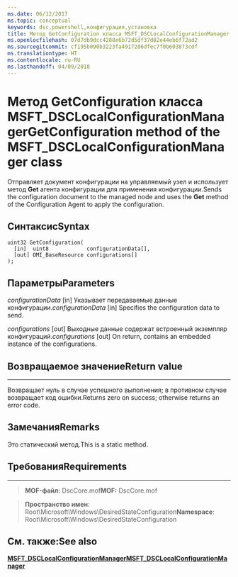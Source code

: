 ```yaml
---
ms.date: 06/12/2017
ms.topic: conceptual
keywords: dsc,powershell,конфигурация,установка
title: Метод GetConfiguration класса MSFT_DSCLocalConfigurationManager
ms.openlocfilehash: 07d7db9dcc4288e6b72d5df37d82e44eb6f72ad2
ms.sourcegitcommit: cf195b090b3223fa4917206dfec7f0b603873cdf
ms.translationtype: HT
ms.contentlocale: ru-RU
ms.lasthandoff: 04/09/2018
---
```

# <a name="getconfiguration-method-of-the-msftdsclocalconfigurationmanager-class"></a><span data-ttu-id="f47a0-103">Метод GetConfiguration класса MSFT_DSCLocalConfigurationManager</span><span class="sxs-lookup"><span data-stu-id="f47a0-103">GetConfiguration method of the MSFT_DSCLocalConfigurationManager class</span></span>

<span data-ttu-id="f47a0-104">Отправляет документ конфигурации на управляемый узел и использует метод **Get** агента конфигурации для применения конфигурации.</span><span class="sxs-lookup"><span data-stu-id="f47a0-104">Sends the configuration document to the managed node and uses the **Get** method of the Configuration Agent to apply the configuration.</span></span>

<a name="syntax"></a><span data-ttu-id="f47a0-105">Синтаксис</span><span class="sxs-lookup"><span data-stu-id="f47a0-105">Syntax</span></span>
------

```mof
uint32 GetConfiguration(
  [in]  uint8            configurationData[],
  [out] OMI_BaseResource configurations[]
);
```

<a name="parameters"></a><span data-ttu-id="f47a0-106">Параметры</span><span class="sxs-lookup"><span data-stu-id="f47a0-106">Parameters</span></span>
----------

<span data-ttu-id="f47a0-107">*configurationData* \[in\] Указывает передаваемые данные конфигурации.</span><span class="sxs-lookup"><span data-stu-id="f47a0-107">*configurationData* \[in\] Specifies the configuration data to send.</span></span>

<span data-ttu-id="f47a0-108">*configurations* \[out\] Выходные данные содержат встроенный экземпляр конфигураций.</span><span class="sxs-lookup"><span data-stu-id="f47a0-108">*configurations* \[out\] On return, contains an embedded instance of the configurations.</span></span>

## <a name="return-value"></a><span data-ttu-id="f47a0-109">Возвращаемое значение</span><span class="sxs-lookup"><span data-stu-id="f47a0-109">Return value</span></span>
------------

<span data-ttu-id="f47a0-110">Возвращает нуль в случае успешного выполнения; в противном случае возвращает код ошибки.</span><span class="sxs-lookup"><span data-stu-id="f47a0-110">Returns zero on success; otherwise returns an error code.</span></span>

## <a name="remarks"></a><span data-ttu-id="f47a0-111">Замечания</span><span class="sxs-lookup"><span data-stu-id="f47a0-111">Remarks</span></span>

<span data-ttu-id="f47a0-112">Это статический метод.</span><span class="sxs-lookup"><span data-stu-id="f47a0-112">This is a static method.</span></span>

## <a name="requirements"></a><span data-ttu-id="f47a0-113">Требования</span><span class="sxs-lookup"><span data-stu-id="f47a0-113">Requirements</span></span>
------------
><span data-ttu-id="f47a0-114">**MOF-файл:** DscCore.mof</span><span class="sxs-lookup"><span data-stu-id="f47a0-114">**MOF:** DscCore.mof</span></span>

><span data-ttu-id="f47a0-115">**Пространство имен**: Root\Microsoft\Windows\DesiredStateConfiguration</span><span class="sxs-lookup"><span data-stu-id="f47a0-115">**Namespace**: Root\Microsoft\Windows\DesiredStateConfiguration</span></span>


## <a name="see-also"></a><span data-ttu-id="f47a0-116">См. также:</span><span class="sxs-lookup"><span data-stu-id="f47a0-116">See also</span></span>


[<span data-ttu-id="f47a0-117">**MSFT_DSCLocalConfigurationManager**</span><span class="sxs-lookup"><span data-stu-id="f47a0-117">**MSFT_DSCLocalConfigurationManager**</span></span>](msft-dsclocalconfigurationmanager.md)